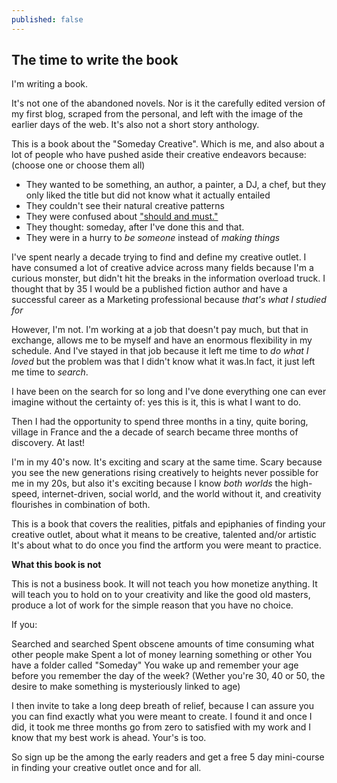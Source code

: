 ```yaml
---
published: false
---
```


## The time to write the book

I'm writing a book. 

It's not one of the abandoned novels.
Nor is it the carefully edited version of my first blog, scraped from the personal, and left with the image of the earlier days of the web.
It's also not a short story anthology.

This is a book about the "Someday Creative". Which is me, and also about a lot of people who have pushed aside their creative endeavors because:
(choose one or choose them all)

* They wanted to be something, an author, a painter, a DJ, a chef, but they only liked the title but did not know what it actually entailed
* They couldn't see their natural creative patterns
* They were confused about ["should and must."](https://medium.com/@elleluna/the-crossroads-of-should-and-must-90c75eb7c5b0) 
* They thought: someday, after I've done this and that.
* They were in a hurry to *be someone* instead of *making things*

I've spent nearly a decade trying to find and define my creative outlet. I have consumed a lot of creative advice across many fields because I'm a curious monster, but didn't hit the breaks in the information overload truck. I thought that by 35 I would be a published fiction author and have a successful career as a Marketing professional because *that's what I studied for* 

However, I'm not. I'm working at a job that doesn't pay much, but that in exchange, allows me to be myself and have an enormous flexibility in my schedule. And I've stayed in that job because it left me time to *do what I loved* but the problem was that I didn't know what it was.In fact, it just left me time to *search*.

I have been on the search for so long and I've done everything one can ever imagine without the certainty of: yes this is it, this is what I want to do.

Then I had the opportunity to spend three months in a tiny, quite boring, village in France and the a decade of search became three months of discovery. At last!

I'm in my 40's now. It's exciting and scary at the same time. Scary because you see the new generations rising creatively to heights never possible for me in my 20s, but also it's exciting because I know *both worlds* the high-speed, internet-driven, social world, and the world without it, and creativity flourishes in combination of both. 

This is a book that covers the realities, pitfals and epiphanies of finding your creative outlet, about what it means to be creative, talented and/or artistic 
It's about what to do once you find the artform you were meant to practice.

**What this book is not**

This is not a business book. It will not teach you how monetize anything. It will teach you to hold on to your creativity and like the good old masters, produce a lot of work for the simple reason that you have no choice.

If you:

Searched and searched
Spent obscene amounts of time consuming what other people make
Spent a lot of money learning something or other
You have a folder called "Someday"
You wake up and remember your age before you remember the day of the week?
(Wether you're 30, 40 or 50, the desire to make something is mysteriously linked to age)

I then invite to take a long deep breath of relief, because I can assure you you can find exactly what you were meant to create. I found it and once I did, it took me three months go from zero to satisfied with my work and I know that my best work is ahead.
Your's is too.

So sign up be the among the early readers and get a free 5 day mini-course in finding your creative outlet once and for all.

